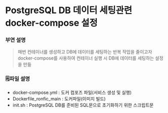 # PostgreSQL DB 데이터 세팅관련 docker-compose 설정
### 부연 설명
> 매번 컨테이너를 생성하고 DB에 데이터를 세팅하는 반복 작업을 줄이고자
> docker-compose를 사용하여 컨테이너 실행 시 DB에 데이터를 세팅하는 설정을 만듦
### 🗒️파일 설명
- docker-compose.yml : 도커 컴포즈 파일(서비스 생성 및 실행)
- Dockerfile_ronfic_main : 도커파일(이미지 빌드)
- init.sh : PostgreSQL DB를 준비된 SQL문으로 초기화하기 위한 스크립트문
